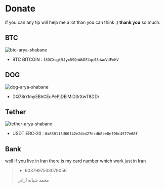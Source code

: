 # Donate

if you can any tip will help me a lot than you can think :)
**thank you** so much.


## BTC

![btc-arya-shabane](https://s6.uupload.ir/files/btc_qk2g.jpg)

- BTC BITCOIN :
`18DCXqgt5Jyx59QnWkDF4qcSSdwuVdFmHV`

## DOG

![dog-arya-shabane](https://s6.uupload.ir/files/dog_fgrg.jpg)

- DQ78rr1myEBhCEuPePjDEiMiD3rXwT8DDr

## Tether

![tether-arya-shabane](https://s6.uupload.ir/files/teter_nn81.jpg)

- USDT ERC-20 :
`0x880113d60f42e2de427ecdb8ee8ef96c4577e68f`


## Bank

well if you live in Iran there is my card number which work just in Iran

> - 6037997503079056
> 
> محمد شبانه آرانی 
